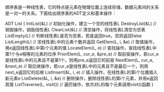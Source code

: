 顺序表是一种线性表，它的特点是元素在物理位置上连续存储，数据元素间的关系是一对一的关系。下面给出顺序表的ADT定义和基本操作：

ADT List {
    InitList(&L) // 初始化操作，建立一个空的线性表L
    DestroyList(&L) // 销毁操作，销毁线性表L
    ClearList(&L) // 清空操作，将线性表L清空为空表
    ListEmpty(L) // 判断线性表L是否为空表，若是返回true，否则返回false
    ListLength(L) // 求线性表L中的元素个数并返回
    GetElem(L, i, &e) // 取值操作，用e返回线性表L中第i个元素的值
    LocateElem(L, e) // 查找操作，查找线性表L中第1个与e相等的元素的位序
    PriorElem(L, cur_e, &pre_e) // 取前驱操作，若cur_e是线性表L中的元素且不是第1个，则用pre_e返回它的前驱
    NextElem(L, cur_e, &next_e) // 取后继操作，若cur_e是线性表L中的元素且不是最后一个，则用next_e返回它的后继
    ListInsert(&L, i, e) // 插入操作，在线性表L的第i个位置插入新元素e
    ListDelete(&L, i, &e) // 删除操作，删除线性表L的第i个元素，并用e返回其值
    ListTraverse(L, visit()) // 遍历操作，依次对L的每个元素调用visit()函数
}
